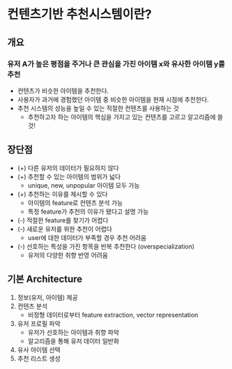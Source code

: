 # 컨텐츠기반 추천시스템이란?

## 개요
### 유저 A가 높은 평점을 주거나 큰 관심을 가진 아이템 x와 유사한 아이템 y를 추천
- 컨텐츠가 비슷한 아이템을 추천한다.
- 사용자가 과거에 경험했던 아이템 중 비슷한 아이템을 현재 시점에 추천한다.
- 추천 시스템의 성능을 높일 수 있는 적절한 컨텐츠를 사용하는 것
    - 추천하고자 하는 아이템의 핵심을 가지고 있는 컨텐츠를 고르고 알고리즘에 쓸 것!

## 장단점
- (+) 다른 유저의 데이터가 필요하지 않다
- (+) 추천할 수 있는 아이템의 범위가 넓다
    - unique, new, unpopular 아이템 모두 가능
- (+) 추천하는 이유를 제시할 수 있다
    - 아이템의 feature로 컨텐츠 분석 가능
    - 특정 feature가 추천의 이유가 됐다고 설명 가능
- (-) 적절한 feature를 찾기가 어렵다
- (-) 새로운 유저를 위한 추천이 어렵다
    - user에 대한 데이터가 부족할 경우 추천 어려움
- (-) 선호하는 특성을 가진 항목을 반복 추천한다 (overspecialization)
    - 유저의 다양한 취향 반영 어려움


## 기본 Architecture
1. 정보(유저, 아이템) 제공
2. 컨텐츠 분석
    - 비정형 데이터로부터 feature extraction, vector representation
3. 유저 프로필 파악
    - 유저가 선호하는 아이템과 취향 파악
    - 알고리즘을 통해 유저 데이터 일반화
4. 유사 아이템 선택
5. 추천 리스트 생성